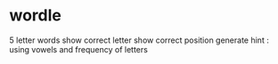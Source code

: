 # wordle
5 letter words
show correct letter
show correct  position
generate hint : using vowels and frequency of letters
